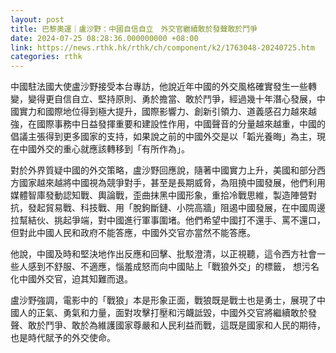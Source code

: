 ```yaml
---
layout: post
title: 巴黎奧運｜盧沙野：中國自信自立　外交官繼續敢於發聲敢於鬥爭
date: 2024-07-25 08:28:36.000000000 +08:00
link: https://news.rthk.hk/rthk/ch/component/k2/1763048-20240725.htm
categories: rthk
---
```


中國駐法國大使盧沙野接受本台專訪，他說近年中國的外交風格確實發生一些轉變，變得更自信自立、堅持原則、勇於擔當、敢於鬥爭，經過幾十年潛心發展，中國實力和國際地位得到極大提升，國際影響力、創新引領力、道義感召力越來越強，在國際事務中日益發揮重要和建設性作用，中國聲音的分量越來越重，中國的倡議主張得到更多國家的支持，如果說之前的中國外交是以「韜光養晦」為主，現在中國外交的重心就應該轉移到「有所作為」。

對於外界質疑中國的外交策略，盧沙野回應說，隨著中國實力上升，美國和部分西方國家越來越將中國視為競爭對手，甚至是長期威脅，為阻撓中國發展，他們利用媒體智庫發動認知戰、輿論戰，歪曲抹黑中國形象，重拾冷戰思維，製造陣營對抗，發起貿易戰、科技戰、用「脫鉤斷鏈、小院高牆」阻遏中國發展，在中國周邊拉幫結伙、挑起爭端，對中國進行軍事圍堵。他們希望中國打不還手、罵不還口，但對此中國人民和政府不能答應，中國外交官亦當然不能答應。

他說，中國及時和堅決地作出反應和回擊、批駁澄清，以正視聽，這令西方社會一些人感到不舒服、不適應，惱羞成怒而向中國貼上「戰狼外交」的標籤， 想污名化中國外交官，迫其知難而退。

盧沙野強調，電影中的「戰狼」本是形象正面，戰狼既是戰士也是勇士，展現了中國人的正氣、勇氣和力量，面對攻擊打壓和污衊詆毀，中國外交官將繼續敢於發聲、敢於鬥爭、敢於為維護國家尊嚴和人民利益而戰，這既是國家和人民的期待，也是時代賦予的外交使命。

